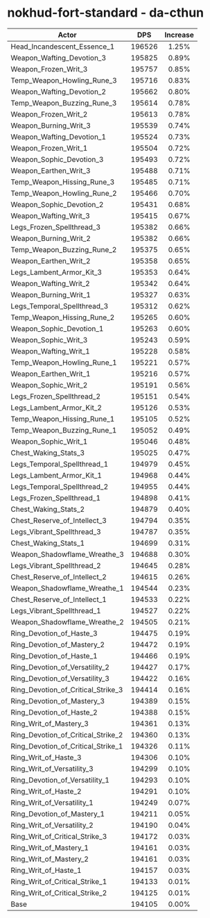 # nokhud-fort-standard - da-cthun
| Actor | DPS | Increase |
|---|:---:|:---:|
|Head_Incandescent_Essence_1|196526|1.25%|
|Weapon_Wafting_Devotion_3|195825|0.89%|
|Weapon_Frozen_Writ_3|195757|0.85%|
|Temp_Weapon_Howling_Rune_3|195716|0.83%|
|Weapon_Wafting_Devotion_2|195662|0.80%|
|Temp_Weapon_Buzzing_Rune_3|195614|0.78%|
|Weapon_Frozen_Writ_2|195613|0.78%|
|Weapon_Burning_Writ_3|195539|0.74%|
|Weapon_Wafting_Devotion_1|195524|0.73%|
|Weapon_Frozen_Writ_1|195504|0.72%|
|Weapon_Sophic_Devotion_3|195493|0.72%|
|Weapon_Earthen_Writ_3|195488|0.71%|
|Temp_Weapon_Hissing_Rune_3|195485|0.71%|
|Temp_Weapon_Howling_Rune_2|195466|0.70%|
|Weapon_Sophic_Devotion_2|195431|0.68%|
|Weapon_Wafting_Writ_3|195415|0.67%|
|Legs_Frozen_Spellthread_3|195382|0.66%|
|Weapon_Burning_Writ_2|195382|0.66%|
|Temp_Weapon_Buzzing_Rune_2|195375|0.65%|
|Weapon_Earthen_Writ_2|195358|0.65%|
|Legs_Lambent_Armor_Kit_3|195353|0.64%|
|Weapon_Wafting_Writ_2|195342|0.64%|
|Weapon_Burning_Writ_1|195327|0.63%|
|Legs_Temporal_Spellthread_3|195312|0.62%|
|Temp_Weapon_Hissing_Rune_2|195265|0.60%|
|Weapon_Sophic_Devotion_1|195263|0.60%|
|Weapon_Sophic_Writ_3|195243|0.59%|
|Weapon_Wafting_Writ_1|195228|0.58%|
|Temp_Weapon_Howling_Rune_1|195221|0.57%|
|Weapon_Earthen_Writ_1|195216|0.57%|
|Weapon_Sophic_Writ_2|195191|0.56%|
|Legs_Frozen_Spellthread_2|195151|0.54%|
|Legs_Lambent_Armor_Kit_2|195126|0.53%|
|Temp_Weapon_Hissing_Rune_1|195105|0.52%|
|Temp_Weapon_Buzzing_Rune_1|195052|0.49%|
|Weapon_Sophic_Writ_1|195046|0.48%|
|Chest_Waking_Stats_3|195025|0.47%|
|Legs_Temporal_Spellthread_1|194979|0.45%|
|Legs_Lambent_Armor_Kit_1|194968|0.44%|
|Legs_Temporal_Spellthread_2|194955|0.44%|
|Legs_Frozen_Spellthread_1|194898|0.41%|
|Chest_Waking_Stats_2|194879|0.40%|
|Chest_Reserve_of_Intellect_3|194794|0.35%|
|Legs_Vibrant_Spellthread_3|194787|0.35%|
|Chest_Waking_Stats_1|194699|0.31%|
|Weapon_Shadowflame_Wreathe_3|194688|0.30%|
|Legs_Vibrant_Spellthread_2|194645|0.28%|
|Chest_Reserve_of_Intellect_2|194615|0.26%|
|Weapon_Shadowflame_Wreathe_1|194544|0.23%|
|Chest_Reserve_of_Intellect_1|194533|0.22%|
|Legs_Vibrant_Spellthread_1|194527|0.22%|
|Weapon_Shadowflame_Wreathe_2|194505|0.21%|
|Ring_Devotion_of_Haste_3|194475|0.19%|
|Ring_Devotion_of_Mastery_2|194472|0.19%|
|Ring_Devotion_of_Haste_1|194466|0.19%|
|Ring_Devotion_of_Versatility_2|194427|0.17%|
|Ring_Devotion_of_Versatility_3|194422|0.16%|
|Ring_Devotion_of_Critical_Strike_3|194414|0.16%|
|Ring_Devotion_of_Mastery_3|194389|0.15%|
|Ring_Devotion_of_Haste_2|194388|0.15%|
|Ring_Writ_of_Mastery_3|194361|0.13%|
|Ring_Devotion_of_Critical_Strike_2|194360|0.13%|
|Ring_Devotion_of_Critical_Strike_1|194326|0.11%|
|Ring_Writ_of_Haste_3|194306|0.10%|
|Ring_Writ_of_Versatility_3|194299|0.10%|
|Ring_Devotion_of_Versatility_1|194293|0.10%|
|Ring_Writ_of_Haste_2|194291|0.10%|
|Ring_Writ_of_Versatility_1|194249|0.07%|
|Ring_Devotion_of_Mastery_1|194211|0.05%|
|Ring_Writ_of_Versatility_2|194190|0.04%|
|Ring_Writ_of_Critical_Strike_3|194172|0.03%|
|Ring_Writ_of_Mastery_1|194161|0.03%|
|Ring_Writ_of_Mastery_2|194161|0.03%|
|Ring_Writ_of_Haste_1|194157|0.03%|
|Ring_Writ_of_Critical_Strike_1|194133|0.01%|
|Ring_Writ_of_Critical_Strike_2|194125|0.01%|
|Base|194105|0.00%|
